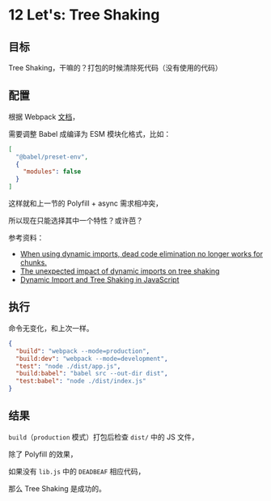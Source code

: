 # 12 Let's: Tree Shaking

## 目标

Tree Shaking，干嘛的？打包的时候清除死代码（没有使用的代码）

## 配置

根据 Webpack [文档](https://webpack.js.org/guides/tree-shaking/#conclusion)，

需要调整 Babel 成编译为 ESM 模块化格式，比如：

```json
[
  "@babel/preset-env",
  {
    "modules": false
  }
]
```

这样就和上一节的 Polyfill + async 需求相冲突，

所以现在只能选择其中一个特性？或许芭？

参考资料：

- [When using dynamic imports, dead code elimination no longer works for chunks.](https://github.com/webpack/webpack/issues/7500)
- [The unexpected impact of dynamic imports on tree shaking](https://medium.com/@christiango/the-unexpected-impact-of-dynamic-imports-on-tree-shaking-ddadeb135dd7)
- [Dynamic Import and Tree Shaking in JavaScript](https://medium.com/better-programming/dynamic-import-and-tree-shaking-in-javascript-ddc2f3cd69f)

## 执行

命令无变化，和上次一样。

```json
{
  "build": "webpack --mode=production",
  "build:dev": "webpack --mode=development",
  "test": "node ./dist/app.js",
  "build:babel": "babel src --out-dir dist",
  "test:babel": "node ./dist/index.js"
}
```

## 结果

`build`（`production` 模式）打包后检查 `dist/` 中的 JS 文件，

除了 Polyfill 的效果，

如果没有 `lib.js` 中的 `DEADBEAF` 相应代码，

那么 Tree Shaking 是成功的。
